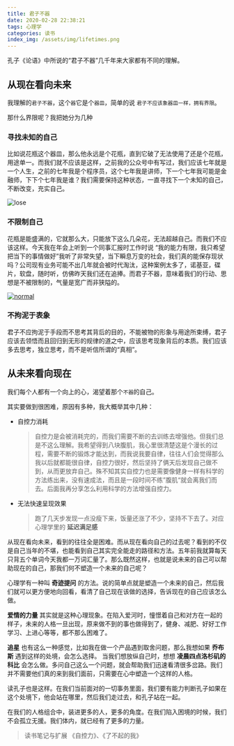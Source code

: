 ```yaml
---
title: 君子不器
date: 2020-02-28 22:38:21
tags: 心理学
categories: 读书
index_img: /assets/img/lifetimes.png
---
```


孔子《论语》中所说的“君子不器”几千年来大家都有不同的理解。

## 从现在看向未来

我理解的`君子不器`，这个`器`它是个`器皿`，简单的说 `君子不应该象器皿一样，拥有界限`。

那什么界限呢？我把她分为几种

### 寻找未知的自己

  比如说花瓶这个器皿，那么他永远是个花瓶，直到它破了无法使用了还是个花瓶，用途单一。而我们就不应该是这样，之前我的公众号中有写过，我们应该七年就是一个人生，之前的七年我是个程序员，这个七年我是讲师，下一个七年我可能是金融师，下下个七年我是谁？我们需要保持这种状态，一直寻找下一个未知的自己，不断改变，充实自己。

![lose](/assets/img/lifetimes-old.png)

### 不限制自己

  花瓶是能盛满的，它就那么大，只能放下这么几朵花，无法超越自己。而我们不应该这样。今天我在年会上听到一个同事汇报时工作时说 “我的能力有限，我只希望把当下的事情做好”我听了非常失望，当下瞬息万变的社会，我们真的能保存现状吗？公司现有业务可能不出几年就会被时代淘汰，这种案例太多了，诺基亚，碟片，软盘，随时听，仿佛昨天我们还在追捧。而君子不器，意味着我们的行动、思想是不被限制的，气量是宽广而非狭隘的。

[![normal](/assets/img/lifetimes.png)](https://www.smbc-comics.com/?id=2722&from=timeline&isappinstalled=0)

### 不拘泥于表象

  君子不应拘泥于手段而不思考其背后的目的，不能被物的形象与用途所束缚，君子应该去领悟而且回归到无形的规律的道之中，应该思考现象背后的本质。我们应该多去思考，独立思考，而不是听信所谓的“真相”。

## 从未来看向现在

我们每个人都有一个向上的心，渴望着那个`不器`的自己。

其实要做到很困难，原因有多种，我大概举其中几种：
* 自控力消耗
  > 自控力是会被消耗完的，而我们需要不断的去训练去增强他。但我们总是不这么理解。我希望得到八块腹肌，我心里很清楚这是个漫长的过程，需要不断的锻炼才能达到，而我说我要自律，往往人们会觉得那么我以后就都能很自律，自控力很好，然后坚持了俩天后发现自己做不到，从而更放弃自己。殊不知其实自控力也是需要像健身一样有科学的方法练出来，没有速成法，而且是一段时间不练”腹肌“就会离我们而去。后面我再分享怎么利用科学的方法增强自控力。

* 无法快速呈现效果
  > 跑了几天步发现一点没瘦下来，饭量还涨了不少，坚持不下去了。对应心理学里的 **延迟满足感**

从现在看向未来，看到的往往全是困难。而从现在看向自己的过去呢？看到的不仅是自己当年的不堪，也能看到自己其实完全能走的路径和方法。五年前我就算每天只背五个单词今天我都一万词汇量了。那么既然这样，也就是说未来的自己可以帮助现在的自己，那我们何不塑造一个未来的自己呢？

心理学有一种叫 **奇迹提问** 的方法。说的简单点就是塑造一个未来的自己，然后我们就可以更方便地向回看，看清了自己现在该做的选择，告诉现在的自己应该怎么做。

**爱情的力量** 其实就是这种心理现象。在陷入爱河时，憧憬着自己和对方在一起的样子，未来的人格一旦出现，原来做不到的事也做得到了，健身、减肥、好好工作学习、上进心等等，都不那么困难了。

**追星** 也有这么一种感觉，比如我在做一个产品遇到取舍问题，那么我想如果 **乔布斯** 遇到这样的处境，会怎么选择。 当我们想放纵自己时，想想 **凌晨四点洛杉矶的科比** 会怎么做。多问自己这么一个问题，就会帮助我们迅速看清很多岔路。我们并不需要他们真的来到我们面前，只需要在心中塑造一个这样的人格。

读孔子也是这样。在我们当前面对的一切事务里面，我们要有能力判断孔子如果在这个处境下，他会站在哪里，然后我们走过去，和孔子站在一起。

在我们的人格组合中，装进更多的人，更多的角度。在我们陷入困境的时候，我们不会孤立无援。我们体内，就已经有了更多的力量。

> 读书笔记与扩展 《自控力》、《了不起的我》
